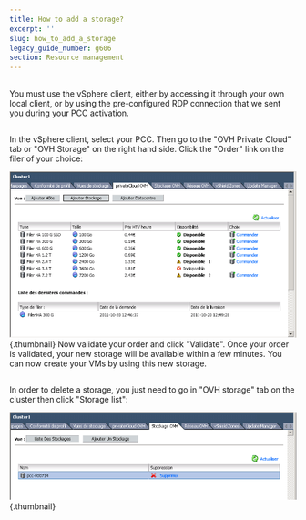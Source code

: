 ```yaml
---
title: How to add a storage?
excerpt: ''
slug: how_to_add_a_storage
legacy_guide_number: g606
section: Resource management
---
```



## 
You must use the vSphere client, either by accessing it through your own local client, or by using the pre-configured RDP connection that we sent you during your PCC activation.


## 
In the vSphere client, select your PCC. Then go to the "OVH Private Cloud" tab or "OVH Storage" on the right hand side. Click the "Order" link on the filer of your choice:

![](images/img_106.jpg){.thumbnail}
Now validate your order and click "Validate". Once your order is validated, your new storage will be available within a few minutes. You can now create your VMs by using this new storage.


## 
In order to delete a storage, you just need to go in "OVH storage" tab on the cluster then click "Storage list":

![](images/img_107.jpg){.thumbnail}

